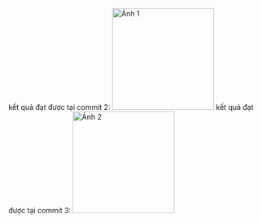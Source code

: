 kết quả đạt được tại commit 2: <img src="ketqua/ketqua_commit2.png" alt="Ảnh 1" width="200">
kết quả đạt được tại commit 3: <img src="ketqua/ketqua_commit3.png" alt="Ảnh 2" width="200">
